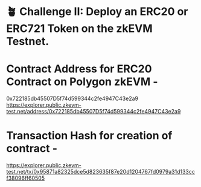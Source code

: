 # 🪴 Challenge II: Deploy an ERC20 or ERC721 Token on the zkEVM Testnet.

# Contract Address for ERC20 Contract on Polygon zkEVM - 
0x722185db45507D5f74d599344c2fe4947C43e2a9
https://explorer.public.zkevm-test.net/address/0x722185db45507D5f74d599344c2fe4947C43e2a9

# Transaction Hash for creation of contract - 
https://explorer.public.zkevm-test.net/tx/0x95871a82325dce5d823635f87e20d1204767fd0979a31d133ccf38096ff60505
